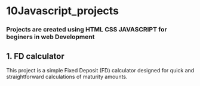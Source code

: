# 10Javascript_projects
### Projects are created using HTML CSS JAVASCRIPT for beginers in web Development
## 1. FD calculator
This project is a simple Fixed Deposit (FD) calculator designed for quick and straightforward calculations of maturity amounts.
